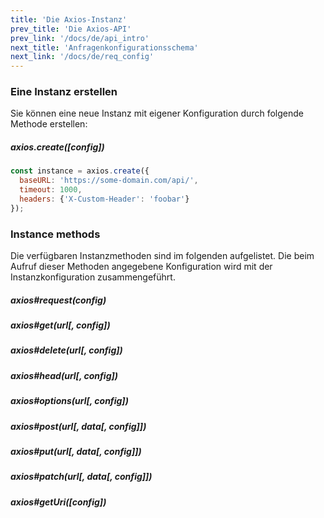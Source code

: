 ```yaml
---
title: 'Die Axios-Instanz'
prev_title: 'Die Axios-API'
prev_link: '/docs/de/api_intro'
next_title: 'Anfragenkonfigurationsschema'
next_link: '/docs/de/req_config'
---
```


### Eine Instanz erstellen

Sie können eine neue Instanz mit eigener Konfiguration durch folgende Methode erstellen:

##### axios.create([config])

```js
const instance = axios.create({
  baseURL: 'https://some-domain.com/api/',
  timeout: 1000,
  headers: {'X-Custom-Header': 'foobar'}
});
```

### Instance methods

Die verfügbaren Instanzmethoden sind im folgenden aufgelistet. Die beim Aufruf dieser Methoden angegebene Konfiguration wird mit der Instanzkonfiguration zusammengeführt.

##### axios#request(config)
##### axios#get(url[, config])
##### axios#delete(url[, config])
##### axios#head(url[, config])
##### axios#options(url[, config])
##### axios#post(url[, data[, config]])
##### axios#put(url[, data[, config]])
##### axios#patch(url[, data[, config]])
##### axios#getUri([config])